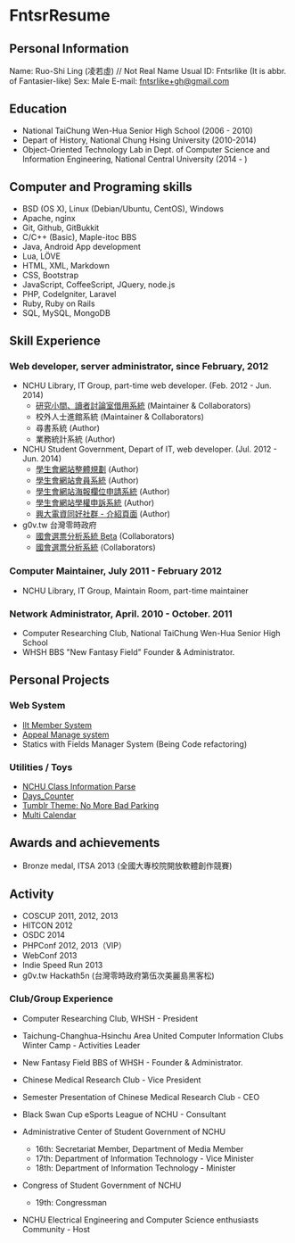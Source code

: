 FntsrResume
===========

Personal Information
--------------------
Name: Ruo-Shi Ling (凌若虛) // Not Real Name
Usual ID: Fntsrlike (It is abbr. of Fantasier-like)
Sex: Male
E-mail: fntsrlike+gh@gmail.com

Education
--------------------
- National TaiChung Wen-Hua Senior High School (2006 - 2010)
- Depart of History, National Chung Hsing University (2010-2014)
- Object-Oriented Technology Lab in Dept. of Computer Science and Information Engineering, National Central University (2014 - )

Computer and Programing skills
---------------
- BSD (OS X), Linux (Debian/Ubuntu, CentOS), Windows
- Apache, nginx
- Git, Github, GitBukkit
- C/C++ (Basic), Maple-itoc BBS
- Java, Android App development
- Lua, LÖVE
- HTML, XML, Markdown
- CSS, Bootstrap
- JavaScript, CoffeeScript, JQuery, node.js
- PHP, CodeIgniter, Laravel
- Ruby, Ruby on Rails
- SQL, MySQL, MongoDB

Skill Experience
----------------
### Web developer, server administrator, since February, 2012
- NCHU Library, IT Group, part-time web developer. (Feb. 2012 - Jun. 2014)
    - [研究小間、讀者討論室借用系統][1] (Maintainer & Collaborators)
    - 校外人士進館系統 (Maintainer & Collaborators)
    - 尋書系統 (Author)
    - 業務統計系統 (Author)
- NCHU Student Government, Depart of IT, web developer. (Jul. 2012 - Jun. 2014)
    - [學生會網站整體規劃][2] (Author)
    - [學生會網站會員系統][3] (Author)
    - [學生會網站海報欄位申請系統][4] (Author)
    - [學生會網站學權申訴系統][5] (Author)
    - [興大電資同好社群 - 介紹頁面][6] (Author)
- g0v.tw 台灣零時政府
    - [國會選票分析系統 Beta][7] (Collaborators)
    - [國會選票分析系統][8] (Collaborators)

### Computer Maintainer, July 2011 - February 2012
- NCHU Library, IT Group, Maintain Room, part-time maintainer

### Network Administrator, April. 2010 - October. 2011
- Computer Researching Club, National TaiChung Wen-Hua Senior High School
- WHSH BBS "New Fantasy Field" Founder & Administrator.

Personal Projects
----------------
### Web System
- [Ilt Member System][9]
- [Appeal Manage system][10]
- Statics with Fields Manager System (Being Code refactoring)

### Utilities / Toys
- [NCHU Class Information Parse][11]
- [Days_Counter][12]
- [Tumblr Theme: No More Bad Parking][13]
- [Multi Calendar][14]

Awards and achievements
----------------
* Bronze medal, ITSA 2013 (全國大專校院開放軟體創作競賽)

Activity
---------------
* COSCUP 2011, 2012, 2013
* HITCON 2012
* OSDC 2014
* PHPConf 2012, 2013（VIP）
* WebConf 2013
* Indie Speed Run 2013
* g0v.tw Hackath5n (台灣零時政府第伍次美麗島黑客松)

### Club/Group Experience ###
* Computer Researching Club, WHSH - President
* Taichung-Changhua-Hsinchu Area United Computer Information Clubs Winter Camp - Activities Leader
* New Fantasy Field BBS of WHSH - Founder & Administrator.
* Chinese Medical Research Club - Vice President
* Semester Presentation of Chinese Medical Research Club - CEO
* Black Swan Cup eSports League of NCHU - Consultant
* Administrative Center of Student Government of NCHU
    * 16th: Secretariat Member, Department of Media Member
    * 17th: Department of Information Technology - Vice Minister
    * 18th: Department of Information Technology - Minister
* Congress of Student Government of NCHU
    * 19th: Congressman
* NCHU Electrical Engineering and Computer Science enthusiasts Community - Host

  [1]: http://class.lib.nchu.edu.tw/lib/order.php
  [2]: http://nchusg.org
  [3]: http://ilt.nchusg.org/
  [4]: http://app.nchusg.org/poster_manager
  [5]: http://app.nchusg.org/appeal/
  [6]: http://eecsec.nchusg.org/
  [7]: https://github.com/g0v-tw-congress-vote-analytics/congress-vote-analytics-beta
  [8]: http://congress-vote-analytics.herokuapp.com/
  [9]: https://github.com/fntsrlike/ilts_laravel
  [10]: https://github.com/fntsrlike/appeal_system
  [11]: https://github.com/fntsrlike/nchu_class_parse
  [12]: https://github.com/fntsrlike/Days_Counter
  [13]: https://github.com/fntsrlike/tumblr_theme
  [14]: https://github.com/fntsrlike/multi-calendar